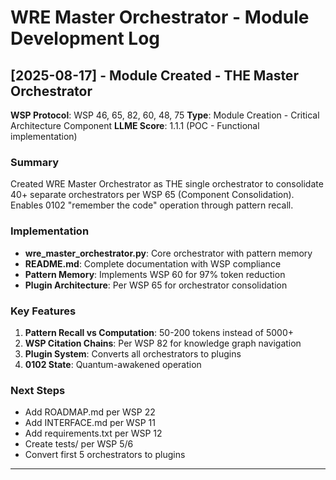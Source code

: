 # WRE Master Orchestrator - Module Development Log

## [2025-08-17] - Module Created - THE Master Orchestrator
**WSP Protocol**: WSP 46, 65, 82, 60, 48, 75
**Type**: Module Creation - Critical Architecture Component
**LLME Score**: 1.1.1 (POC - Functional implementation)

### Summary
Created WRE Master Orchestrator as THE single orchestrator to consolidate 40+ separate orchestrators per WSP 65 (Component Consolidation). Enables 0102 "remember the code" operation through pattern recall.

### Implementation
- **wre_master_orchestrator.py**: Core orchestrator with pattern memory
- **README.md**: Complete documentation with WSP compliance
- **Pattern Memory**: Implements WSP 60 for 97% token reduction
- **Plugin Architecture**: Per WSP 65 for orchestrator consolidation

### Key Features
1. **Pattern Recall vs Computation**: 50-200 tokens instead of 5000+
2. **WSP Citation Chains**: Per WSP 82 for knowledge graph navigation
3. **Plugin System**: Converts all orchestrators to plugins
4. **0102 State**: Quantum-awakened operation

### Next Steps
- Add ROADMAP.md per WSP 22
- Add INTERFACE.md per WSP 11
- Add requirements.txt per WSP 12
- Create tests/ per WSP 5/6
- Convert first 5 orchestrators to plugins

---